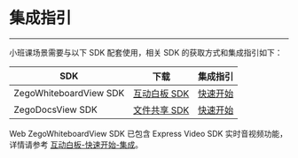 # 集成指引
---

小班课场景需要与以下 SDK 配套使用，相关 SDK 的获取方式和集成指引如下：

|SDK|下载|集成指引|
|-|-|-|
|ZegoWhiteboardView SDK|[互动白板 SDK](https://doc-zh.zego.im/zh/4423.html)|[快速开始](https://doc-zh.zego.im/zh/4320.html)|
|ZegoDocsView SDK|[文件共享 SDK](https://doc-zh.zego.im/zh/4424.html)|[快速开始](https://doc-zh.zego.im/zh/4339.html)|

<Note title="说明">


Web ZegoWhiteboardView SDK 已包含 Express Video SDK 实时音视频功能，详情请参考 [互动白板-快速开始-集成](https://doc-zh.zego.im/article/4320)。
</Note>
